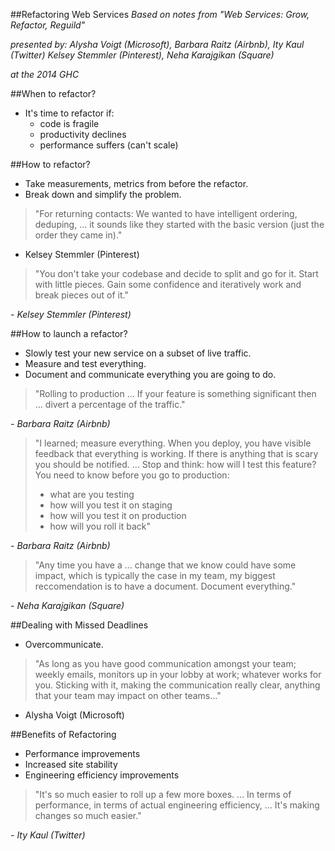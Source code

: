 ##Refactoring Web Services
*Based on notes from "Web Services: Grow, Refactor, Reguild"*

*presented by: Alysha Voigt (Microsoft), Barbara Raitz (Airbnb), Ity Kaul (Twitter)
 Kelsey Stemmler (Pinterest), Neha Karajgikan (Square)*

*at the 2014 GHC*

##When to refactor?
 * It's time to refactor if:
   - code is fragile
   - productivity declines
   - performance suffers (can't scale)

##How to refactor?
 * Take measurements, metrics from before the refactor.
 * Break down and simplify the problem.

> "For returning contacts:
> We wanted to have intelligent ordering, deduping, ...
>it sounds like they started with the basic version (just the order they came in)."

 - Kelsey Stemmler (Pinterest)

> "You don't take your codebase
> and decide to split and go for it.
> Start with little pieces.
> Gain some confidence and iteratively work and break pieces out of it."

*- Kelsey Stemmler (Pinterest)*

##How to launch a refactor?
 * Slowly test your new service on a subset of live traffic.
 * Measure and test everything.
 * Document and communicate everything you are going to do.

> "Rolling to production ...
> If your feature is something significant
> then ... divert a percentage of the traffic."

*- Barbara Raitz (Airbnb)*

> "I learned; measure everything.
> When you deploy,
> you have visible feedback that everything is working.
> If there is anything that is scary you should be notified.
> ...
> Stop and think:
> how will I test this feature?
> You need to know before you go to production:
>  * what are you testing
>  * how will you test it on staging
>  * how will you test it on production
>  * how will you roll it back"

*- Barbara Raitz (Airbnb)*

> "Any time you have a ... change that we know could have some impact,
> which is typically the case in my team,
> my biggest reccomendation is to have a document.
> Document everything."

*- Neha Karajgikan (Square)*

##Dealing with Missed Deadlines
 * Overcommunicate.

> "As long as you have good communication
> amongst your team;
> weekly emails,
> monitors up in your lobby at work;
> whatever works for you.
> Sticking with it,
> making the communication really clear,
> anything that your team may impact on other teams..."

 - Alysha Voigt (Microsoft)

##Benefits of Refactoring
 * Performance improvements
 * Increased site stability
 * Engineering efficiency improvements

> "It's so much easier to roll up a few more boxes. ...
> In terms of performance,
> in terms of actual engineering efficiency, ...
> It's making changes so much easier."

*- Ity Kaul (Twitter)*
